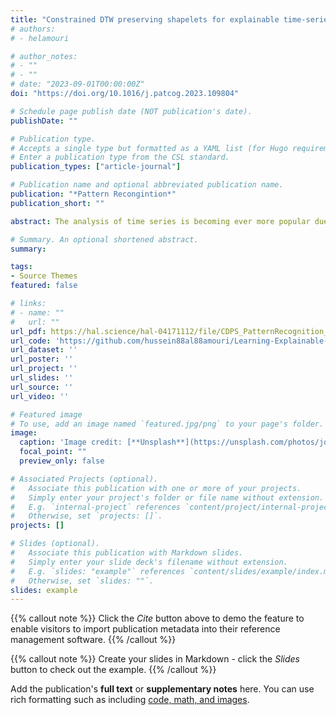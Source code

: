 ```yaml
---
title: "Constrained DTW preserving shapelets for explainable time-series clustering"
# authors:
# - helamouri

# author_notes:
# - ""
# - ""
# date: "2023-09-01T00:00:00Z"
doi: "https://doi.org/10.1016/j.patcog.2023.109804"

# Schedule page publish date (NOT publication's date).
publishDate: ""

# Publication type.
# Accepts a single type but formatted as a YAML list (for Hugo requirements).
# Enter a publication type from the CSL standard.
publication_types: ["article-journal"]

# Publication name and optional abbreviated publication name.
publication: "*Pattern Recongintion*"
publication_short: ""

abstract: The analysis of time series is becoming ever more popular due to the proliferation of sensors. A well-known similarity measure for time-series is Dynamic Time Warping (DTW), which does not respect the axioms of a metric. These, however, can be reintroduced through Learning DTW-Preserving Shapelets (LDPS). This article extends LDPS and presents constrained DTW-preserving shapelets (CDPS). CDPS directs the time-series representation to captures the user’s interpretation of the data by considering a limited amount of user knowledge in the from of must-link- cannot link constraints. Subsequently, unconstrained algorithms can be used to generate a clustering that respects the constraints without explicit knowledge of them. Out-of-sample data can be transformed into this space, overcoming the limitations of traditional transductive constrained-clustering algorithms. Furthermore, several Shapelet Cluster Explanation (SCE) approaches are proposed that explain the clustering and can simplify the representation while preserving clustering performance. State-of-the-art performance is demonstrated on multiple time-series datasets and an open-source implementation will be made publicly available upon acceptance.

# Summary. An optional shortened abstract.
summary: 

tags:
- Source Themes
featured: false

# links:
# - name: ""
#   url: ""
url_pdf: https://hal.science/hal-04171112/file/CDPS_PatternRecognition_final.pdf
url_code: 'https://github.com/hussein88al88amouri/Learning-Explainable-Constrained-Transformation-For-Time-Series-Data'
url_dataset: ''
url_poster: ''
url_project: ''
url_slides: ''
url_source: ''
url_video: ''

# Featured image
# To use, add an image named `featured.jpg/png` to your page's folder. 
image:
  caption: 'Image credit: [**Unsplash**](https://unsplash.com/photos/jdD8gXaTZsc)'
  focal_point: ""
  preview_only: false

# Associated Projects (optional).
#   Associate this publication with one or more of your projects.
#   Simply enter your project's folder or file name without extension.
#   E.g. `internal-project` references `content/project/internal-project/index.md`.
#   Otherwise, set `projects: []`.
projects: []

# Slides (optional).
#   Associate this publication with Markdown slides.
#   Simply enter your slide deck's filename without extension.
#   E.g. `slides: "example"` references `content/slides/example/index.md`.
#   Otherwise, set `slides: ""`.
slides: example
---
```


{{% callout note %}}
Click the *Cite* button above to demo the feature to enable visitors to import publication metadata into their reference management software.
{{% /callout %}}

{{% callout note %}}
Create your slides in Markdown - click the *Slides* button to check out the example.
{{% /callout %}}

Add the publication's **full text** or **supplementary notes** here. You can use rich formatting such as including [code, math, and images](https://docs.hugoblox.com/content/writing-markdown-latex/).
